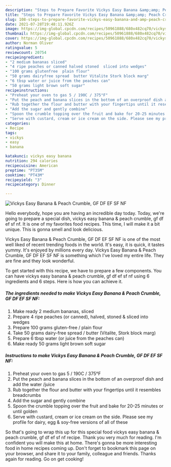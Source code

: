 ```yaml
---
description: "Steps to Prepare Favorite Vickys Easy Banana &amp;amp; Peach Crumble, GF DF EF SF NF"
title: "Steps to Prepare Favorite Vickys Easy Banana &amp;amp; Peach Crumble, GF DF EF SF NF"
slug: 108-steps-to-prepare-favorite-vickys-easy-banana-and-amp-peach-crumble-gf-df-ef-sf-nf
date: 2021-07-28T19:48:11.926Z
image: https://img-global.cpcdn.com/recipes/50961888/680x482cq70/vickys-easy-banana-peach-crumble-gf-df-ef-sf-nf-recipe-main-photo.jpg
thumbnail: https://img-global.cpcdn.com/recipes/50961888/680x482cq70/vickys-easy-banana-peach-crumble-gf-df-ef-sf-nf-recipe-main-photo.jpg
cover: https://img-global.cpcdn.com/recipes/50961888/680x482cq70/vickys-easy-banana-peach-crumble-gf-df-ef-sf-nf-recipe-main-photo.jpg
author: Norman Oliver
ratingvalue: 5
reviewcount: 20754
recipeingredient:
- "2 medium bananas sliced"
- "4 ripe peaches or canned halved stoned  sliced into wedges"
- "100 grams glutenfree  plain flour"
- "50 grams dairyfree spread  butter Vitalite Stork block marg"
- "6 tbsp water or juice from the peaches can"
- "50 grams light brown soft sugar"
recipeinstructions:
- "Preheat your oven to gas 5 / 190C / 375°F"
- "Put the peach and banana slices in the bottom of an overproof dish and add the water /juice"
- "Rub together the flour and butter with your fingertips until it resembles breadcrumbs"
- "Add the sugar and gently combine"
- "Spoon the crumble topping over the fruit and bake for 20-25 minutes or until golden"
- "Serve with custard, cream or ice cream on the side. Please see my profile for dairy, egg &amp; soy-free versions of all of these"
categories:
- Recipe
tags:
- vickys
- easy
- banana

katakunci: vickys easy banana 
nutrition: 294 calories
recipecuisine: American
preptime: "PT35M"
cooktime: "PT43M"
recipeyield: "3"
recipecategory: Dinner

---
```



![Vickys Easy Banana &amp; Peach Crumble, GF DF EF SF NF](https://img-global.cpcdn.com/recipes/50961888/680x482cq70/vickys-easy-banana-peach-crumble-gf-df-ef-sf-nf-recipe-main-photo.jpg)

Hello everybody, hope you are having an incredible day today. Today, we're going to prepare a special dish, vickys easy banana &amp; peach crumble, gf df ef sf nf. It is one of my favorites food recipes. This time, I will make it a bit unique. This is gonna smell and look delicious.



Vickys Easy Banana &amp; Peach Crumble, GF DF EF SF NF is one of the most well liked of recent trending foods in the world. It's easy, it is quick, it tastes yummy. It's enjoyed by millions every day. Vickys Easy Banana &amp; Peach Crumble, GF DF EF SF NF is something which I've loved my entire life. They are fine and they look wonderful.


To get started with this recipe, we have to prepare a few components. You can have vickys easy banana &amp; peach crumble, gf df ef sf nf using 6 ingredients and 6 steps. Here is how you can achieve it.

<!--inarticleads1-->

##### The ingredients needed to make Vickys Easy Banana &amp; Peach Crumble, GF DF EF SF NF:

1. Make ready 2 medium bananas, sliced
1. Prepare 4 ripe peaches (or canned), halved, stoned &amp; sliced into wedges
1. Prepare 100 grams gluten-free / plain flour
1. Take 50 grams dairy-free spread / butter (Vitalite, Stork block marg)
1. Prepare 6 tbsp water (or juice from the peaches can)
1. Make ready 50 grams light brown soft sugar




<!--inarticleads2-->

##### Instructions to make Vickys Easy Banana &amp; Peach Crumble, GF DF EF SF NF:

1. Preheat your oven to gas 5 / 190C / 375°F
1. Put the peach and banana slices in the bottom of an overproof dish and add the water /juice
1. Rub together the flour and butter with your fingertips until it resembles breadcrumbs
1. Add the sugar and gently combine
1. Spoon the crumble topping over the fruit and bake for 20-25 minutes or until golden
1. Serve with custard, cream or ice cream on the side. Please see my profile for dairy, egg &amp; soy-free versions of all of these




So that's going to wrap this up for this special food vickys easy banana &amp; peach crumble, gf df ef sf nf recipe. Thank you very much for reading. I'm confident you will make this at home. There's gonna be more interesting food in home recipes coming up. Don't forget to bookmark this page on your browser, and share it to your family, colleague and friends. Thanks again for reading. Go on get cooking!
